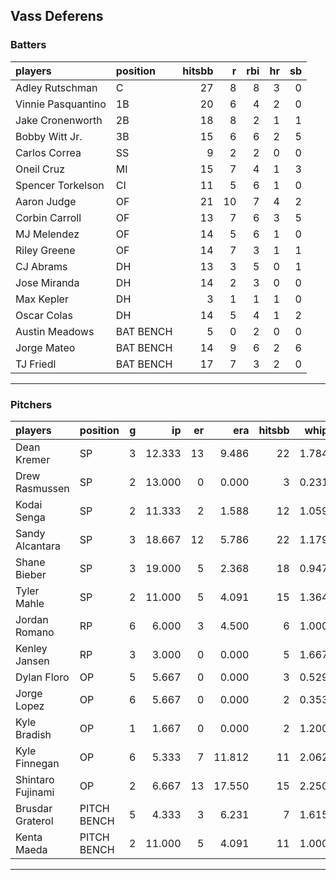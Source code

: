 ## Vass Deferens

### Batters

 
|players            |position  | hitsbb|  r| rbi| hr| sb| 
|:------------------|:---------|------:|--:|---:|--:|--:| 
|Adley Rutschman    |C         |     27|  8|   8|  3|  0| 
|Vinnie Pasquantino |1B        |     20|  6|   4|  2|  0| 
|Jake Cronenworth   |2B        |     18|  8|   2|  1|  1| 
|Bobby Witt Jr.     |3B        |     15|  6|   6|  2|  5| 
|Carlos Correa      |SS        |      9|  2|   2|  0|  0| 
|Oneil Cruz         |MI        |     15|  7|   4|  1|  3| 
|Spencer Torkelson  |CI        |     11|  5|   6|  1|  0| 
|Aaron Judge        |OF        |     21| 10|   7|  4|  2| 
|Corbin Carroll     |OF        |     13|  7|   6|  3|  5| 
|MJ Melendez        |OF        |     14|  5|   6|  1|  0| 
|Riley Greene       |OF        |     14|  7|   3|  1|  1| 
|CJ Abrams          |DH        |     13|  3|   5|  0|  1| 
|Jose Miranda       |DH        |     14|  2|   3|  0|  0| 
|Max Kepler         |DH        |      3|  1|   1|  1|  0| 
|Oscar Colas        |DH        |     14|  5|   4|  1|  2| 
|Austin Meadows     |BAT BENCH |      5|  0|   2|  0|  0| 
|Jorge Mateo        |BAT BENCH |     14|  9|   6|  2|  6| 
|TJ Friedl          |BAT BENCH |     17|  7|   3|  2|  0| 


* * *

### Pitchers

 
|players           |position    |  g|     ip| er|    era| hitsbb|  whip| so|  w| sv| 
|:-----------------|:-----------|--:|------:|--:|------:|------:|-----:|--:|--:|--:| 
|Dean Kremer       |SP          |  3| 12.333| 13|  9.486|     22| 1.784|  8|  0|  0| 
|Drew Rasmussen    |SP          |  2| 13.000|  0|  0.000|      3| 0.231| 15|  2|  0| 
|Kodai Senga       |SP          |  2| 11.333|  2|  1.588|     12| 1.059| 14|  2|  0| 
|Sandy Alcantara   |SP          |  3| 18.667| 12|  5.786|     22| 1.179| 11|  1|  0| 
|Shane Bieber      |SP          |  3| 19.000|  5|  2.368|     18| 0.947| 14|  1|  0| 
|Tyler Mahle       |SP          |  2| 11.000|  5|  4.091|     15| 1.364| 13|  1|  0| 
|Jordan Romano     |RP          |  6|  6.000|  3|  4.500|      6| 1.000|  7|  2|  4| 
|Kenley Jansen     |RP          |  3|  3.000|  0|  0.000|      5| 1.667|  4|  1|  2| 
|Dylan Floro       |OP          |  5|  5.667|  0|  0.000|      3| 0.529|  6|  1|  0| 
|Jorge Lopez       |OP          |  6|  5.667|  0|  0.000|      2| 0.353|  5|  1|  1| 
|Kyle Bradish      |OP          |  1|  1.667|  0|  0.000|      2| 1.200|  2|  0|  0| 
|Kyle Finnegan     |OP          |  6|  5.333|  7| 11.812|     11| 2.062|  3|  0|  2| 
|Shintaro Fujinami |OP          |  2|  6.667| 13| 17.550|     15| 2.250|  5|  0|  0| 
|Brusdar Graterol  |PITCH BENCH |  5|  4.333|  3|  6.231|      7| 1.615|  2|  0|  0| 
|Kenta Maeda       |PITCH BENCH |  2| 11.000|  5|  4.091|     11| 1.000| 12|  0|  0| 


* * *


